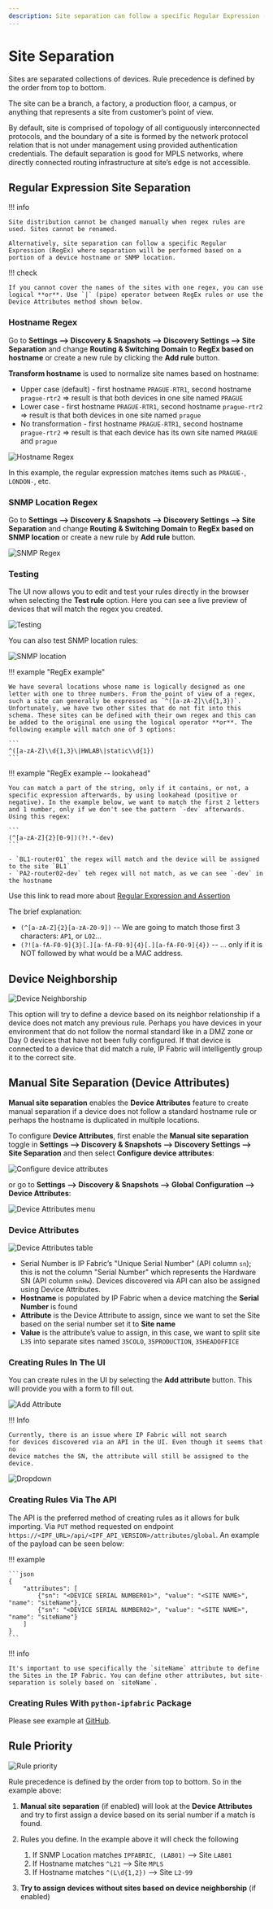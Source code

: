 ```yaml
---
description: Site separation can follow a specific Regular Expression (RegEx) where separation will be performed based on portion of a device hostname or SNMP location.
---
```


# Site Separation

Sites are separated collections of devices. Rule precedence is defined by the order from top to bottom.

The site can be a branch, a factory, a production floor, a campus, or anything that represents a site from customer’s point of view.

By default, site is comprised of topology of all contiguously interconnected protocols, and the boundary of a site is formed by the network protocol relation that is not under management using provided authentication credentials. The default separation is good for MPLS networks, where directly connected routing infrastructure at site’s edge is not accessible.

## Regular Expression Site Separation

!!! info

    Site distribution cannot be changed manually when regex rules are used. Sites cannot be renamed.

    Alternatively, site separation can follow a specific Regular Expression (RegEx) where separation will be performed based on a portion of a device hostname or SNMP location.

!!! check

    If you cannot cover the names of the sites with one regex, you can use logical **or**. Use `|` (pipe) operator between RegEx rules or use the Device Attributes method shown below.

### Hostname Regex

Go to **Settings --> Discovery & Snapshots --> Discovery Settings --> Site Separation** and change **Routing & Switching Domain** to **RegEx based on hostname** or create a new rule by clicking the **Add rule** button.

**Transform hostname** is used to normalize site names based on hostname:

- Upper case (default) - first hostname `PRAGUE-RTR1`, second hostname `prague-rtr2` => result is that both devices in one site named `PRAGUE`
- Lower case - first hostname `PRAGUE-RTR1`, second hostname `prague-rtr2` => result is that both devices in one site named `prague`
- No transformation - first hostname `PRAGUE-RTR1`, second hostname `prague-rtr2` => result is that each device has its own site named `PRAGUE` and `prague`

![Hostname Regex](site_separation/hostname_regex.png)

In this example, the regular expression matches items such as `PRAGUE-`, `LONDON-`, etc.

### SNMP Location Regex

Go to **Settings --> Discovery & Snapshots --> Discovery Settings --> Site Separation** and change **Routing & Switching Domain** to **RegEx based on SNMP location** or create a new rule by **Add rule** button.

![SNMP Regex](site_separation/snmp_regex.png)

### Testing

The UI now allows you to edit and test your rules directly in the browser when selecting the **Test rule** option. Here you can see a live preview of devices that will match the regex you created.

![Testing](site_separation/testing.png)

You can also test SNMP location rules:

![SNMP location](site_separation/snmp_location.png)

!!! example "RegEx example"

    We have several locations whose name is logically designed as one letter with one to three numbers. From the point of view of a regex, such a site can generally be expressed as `^([a-zA-Z]\\d{1,3})`. Unfortunately, we have two other sites that do not fit into this schema. These sites can be defined with their own regex and this can be added to the original one using the logical operator **or**. The following example will match one of 3 options:

    ```
    ^([a-zA-Z]\\d{1,3}\|HWLAB\|static\\d{1})
    ```

!!! example "RegEx example -- lookahead"

    You can match a part of the string, only if it contains, or not, a specific expression afterwards, by using lookahead (positive or negative). In the example below, we want to match the first 2 letters and 1 number, only if we don't see the pattern `-dev` afterwards. Using this regex:

    ```
    (^[a-zA-Z]{2}[0-9])(?!.*-dev)
    ```

    - `BL1-router01` the regex will match and the device will be assigned to the site `BL1`
    - `PA2-router02-dev` teh regex will not match, as we can see `-dev` in the hostname

Use this link to read more about [Regular Expression and Assertion](https://developer.mozilla.org/en-US/docs/Web/JavaScript/Guide/Regular_Expressions/Assertions#other_assertions)


The brief explanation:

- `(^[a-zA-Z]{2}[a-zA-Z0-9])` -- We are going to match those first 3 characters: `AP1`, or `LO2`...
- `(?![a-fA-F0-9]{3}[.][a-fA-F0-9]{4}[.][a-fA-F0-9]{4})` -- ... only if it is NOT followed by what would be a MAC address.

## Device Neighborship

![Device Neighborship](site_separation/device_neighborship.png)

This option will try to define a device based on its neighbor relationship if a device does not match any previous rule. Perhaps you have devices in your environment that do not follow the normal standard like in a DMZ zone or Day 0 devices that have not been fully configured. If that device is connected to a device that did match a rule, IP Fabric will intelligently group it to the correct site.

## Manual Site Separation (Device Attributes)

**Manual site separation** enables the **Device Attributes** feature to create manual separation if a device does not follow a standard hostname rule or perhaps the hostname is duplicated in multiple locations.

To configure **Device Attributes**, first enable the **Manual site separation** toggle in **Settings --> Discovery & Snapshots --> Discovery Settings --> Site Separation** and then select **Configure device attributes**:

![Configure device attributes](site_separation/configure_device_attributes.png)

or go to **Settings --> Discovery & Snapshots --> Global Configuration --> Device Attributes**:

![Device Attributes menu](site_separation/device_attributes_menu.png)

### Device Attributes

![Device Attributes table](site_separation/device_attributes_table.png)

- Serial Number is IP Fabric’s "Unique Serial Number" (API column `sn`); this is not the column "Serial Number" which represents the Hardware SN (API column `snHw`). Devices discovered via API can also be assigned using Device Attributes.
- **Hostname** is populated by IP Fabric when a device matching the **Serial Number** is found
- **Attribute** is the Device Attribute to assign, since we want to set the Site based on the serial number set it to **Site name**
- **Value** is the attribute’s value to assign, in this case, we want to split site `L35` into separate sites named `35COLO`, `35PRODUCTION`, `35HEADOFFICE`

### Creating Rules In The UI

You can create rules in the UI by selecting the **Add attribute** button. This will provide you with a form to fill out.

![Add Attribute](site_separation/add_attribute.png)

!!! Info

    Currently, there is an issue where IP Fabric will not search
    for devices discovered via an API in the UI. Even though it seems that no
    device matches the SN, the attribute will still be assigned to the device.

![Dropdown](site_separation/dropdown.png)

### Creating Rules Via The API

The API is the preferred method of creating rules as it allows for bulk importing. Via `PUT` method requested on endpoint `https://<IPF_URL>/api/<IPF_API_VERSION>/attributes/global`. An example of the payload can be seen below:

!!! example

    ```json
    {
        "attributes": [
            {"sn": "<DEVICE SERIAL NUMBER01>", "value": "<SITE NAME>", "name": "siteName"},
            {"sn": "<DEVICE SERIAL NUMBER02>", "value": "<SITE NAME>", "name": "siteName"}
        ]
    }
    ```

!!! info

    It's important to use specifically the `siteName` attribute to define the Sites in the IP Fabric. You can define other attributes, but site-separation is solely based on `siteName`.

### Creating Rules With `python-ipfabric` Package

Please see example at [GitHub](https://gitlab.com/ip-fabric/integrations/python-ipfabric/-/blob/develop/examples/settings/attributes.py).

## Rule Priority

![Rule priority](site_separation/rule_priority.png)

Rule precedence is defined by the order from top to bottom. So in the example above:

1. **Manual site separation** (if enabled) will look at the **Device Attributes** and try to first assign a device based on its serial number if a match is found.

2. Rules you define. In the example above it will check the following

   1. If SNMP Location matches `IPFABRIC, (LAB01)` --> Site `LAB01`
   2. If Hostname matches `^L21` --> Site `MPLS`
   3. If Hostname matches `^(L\d{1,2})` --> Site `L2-99`

3. **Try to assign devices without sites based on device neighborship** (if enabled)
